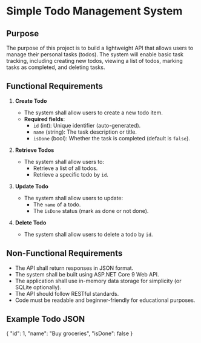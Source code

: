 ﻿ # Simple Todo Management System

 ## Purpose
 The purpose of this project is to build a lightweight API that allows users to manage their personal tasks (todos). The system will enable basic task tracking, including creating new todos, viewing a list of todos, marking tasks as completed, and deleting tasks.

 ## Functional Requirements
 1. **Create Todo**
    - The system shall allow users to create a new todo item.
    - **Required fields**:
      - `id` (int): Unique identifier (auto-generated).
      - `name` (string): The task description or title.
      - `isDone` (bool): Whether the task is completed (default is `false`).

 2. **Retrieve Todos**
    - The system shall allow users to:
      - Retrieve a list of all todos.
      - Retrieve a specific todo by `id`.

 3. **Update Todo**
    - The system shall allow users to update:
      - The `name` of a todo.
      - The `isDone` status (mark as done or not done).

 4. **Delete Todo**
    - The system shall allow users to delete a todo by `id`.

 ## Non-Functional Requirements
 - The API shall return responses in JSON format.
 - The system shall be built using ASP.NET Core 9 Web API.
 - The application shall use in-memory data storage for simplicity (or SQLite optionally).
 - The API should follow RESTful standards.
 - Code must be readable and beginner-friendly for educational purposes.

 ## Example Todo JSON
 { "id": 1, "name": "Buy groceries", "isDone": false }